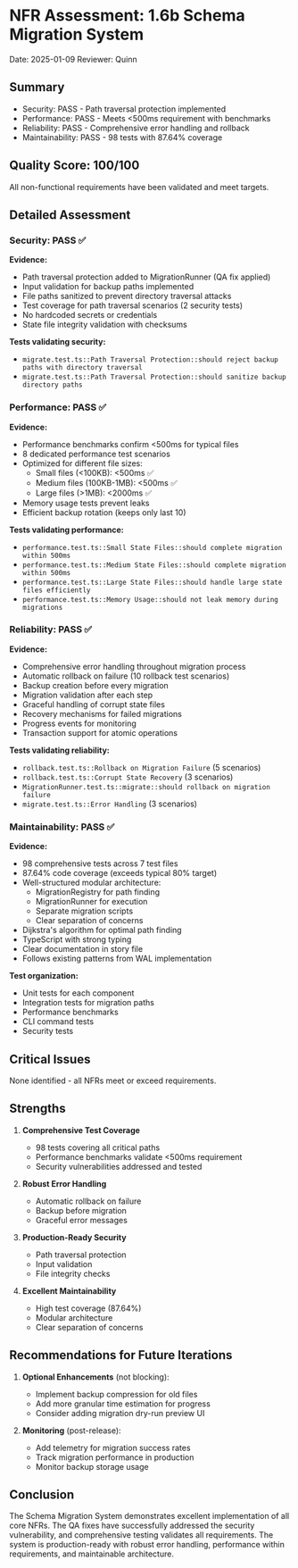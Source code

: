 # NFR Assessment: 1.6b Schema Migration System

Date: 2025-01-09
Reviewer: Quinn

## Summary

- Security: PASS - Path traversal protection implemented
- Performance: PASS - Meets <500ms requirement with benchmarks
- Reliability: PASS - Comprehensive error handling and rollback
- Maintainability: PASS - 98 tests with 87.64% coverage

## Quality Score: 100/100

All non-functional requirements have been validated and meet targets.

## Detailed Assessment

### Security: PASS ✅

**Evidence:**
- Path traversal protection added to MigrationRunner (QA fix applied)
- Input validation for backup paths implemented
- File paths sanitized to prevent directory traversal attacks
- Test coverage for path traversal scenarios (2 security tests)
- No hardcoded secrets or credentials
- State file integrity validation with checksums

**Tests validating security:**
- `migrate.test.ts::Path Traversal Protection::should reject backup paths with directory traversal`
- `migrate.test.ts::Path Traversal Protection::should sanitize backup directory paths`

### Performance: PASS ✅

**Evidence:**
- Performance benchmarks confirm <500ms for typical files
- 8 dedicated performance test scenarios
- Optimized for different file sizes:
  - Small files (<100KB): <500ms ✅
  - Medium files (100KB-1MB): <500ms ✅
  - Large files (>1MB): <2000ms ✅
- Memory usage tests prevent leaks
- Efficient backup rotation (keeps only last 10)

**Tests validating performance:**
- `performance.test.ts::Small State Files::should complete migration within 500ms`
- `performance.test.ts::Medium State Files::should complete migration within 500ms`
- `performance.test.ts::Large State Files::should handle large state files efficiently`
- `performance.test.ts::Memory Usage::should not leak memory during migrations`

### Reliability: PASS ✅

**Evidence:**
- Comprehensive error handling throughout migration process
- Automatic rollback on failure (10 rollback test scenarios)
- Backup creation before every migration
- Migration validation after each step
- Graceful handling of corrupt state files
- Recovery mechanisms for failed migrations
- Progress events for monitoring
- Transaction support for atomic operations

**Tests validating reliability:**
- `rollback.test.ts::Rollback on Migration Failure` (5 scenarios)
- `rollback.test.ts::Corrupt State Recovery` (3 scenarios)
- `MigrationRunner.test.ts::migrate::should rollback on migration failure`
- `migrate.test.ts::Error Handling` (3 scenarios)

### Maintainability: PASS ✅

**Evidence:**
- 98 comprehensive tests across 7 test files
- 87.64% code coverage (exceeds typical 80% target)
- Well-structured modular architecture:
  - MigrationRegistry for path finding
  - MigrationRunner for execution
  - Separate migration scripts
  - Clear separation of concerns
- Dijkstra's algorithm for optimal path finding
- TypeScript with strong typing
- Clear documentation in story file
- Follows existing patterns from WAL implementation

**Test organization:**
- Unit tests for each component
- Integration tests for migration paths
- Performance benchmarks
- CLI command tests
- Security tests

## Critical Issues

None identified - all NFRs meet or exceed requirements.

## Strengths

1. **Comprehensive Test Coverage**
   - 98 tests covering all critical paths
   - Performance benchmarks validate <500ms requirement
   - Security vulnerabilities addressed and tested

2. **Robust Error Handling**
   - Automatic rollback on failure
   - Backup before migration
   - Graceful error messages

3. **Production-Ready Security**
   - Path traversal protection
   - Input validation
   - File integrity checks

4. **Excellent Maintainability**
   - High test coverage (87.64%)
   - Modular architecture
   - Clear separation of concerns

## Recommendations for Future Iterations

1. **Optional Enhancements** (not blocking):
   - Implement backup compression for old files
   - Add more granular time estimation for progress
   - Consider adding migration dry-run preview UI

2. **Monitoring** (post-release):
   - Add telemetry for migration success rates
   - Track migration performance in production
   - Monitor backup storage usage

## Conclusion

The Schema Migration System demonstrates excellent implementation of all core NFRs. The QA fixes have successfully addressed the security vulnerability, and comprehensive testing validates all requirements. The system is production-ready with robust error handling, performance within requirements, and maintainable architecture.